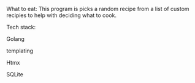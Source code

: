 What to eat:
This program is picks a random recipe from a list of custom recipies to help with deciding what to cook.

Tech stack:

Golang

templating

Htmx 

SQLite
